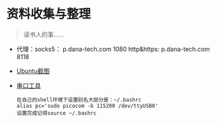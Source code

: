 # 资料收集与整理
> 读书人的事......

- 代理：socks5： p.dana-tech.com 1080
         http&https: p.dana-tech.com 8118

- [Ubuntu截图](https://blog.csdn.net/xuqiang918/article/details/81193034?utm_source=blogxgwz5)

- [串口工具](https://www.cnblogs.com/mengfanrong/p/5090045.html)

     ```
     在自己的shell环境下设置别名大部分是：~/.bashrc
     alias pc='sudo picocom -b 115200 /dev/ttyUSB0'
     设置完成记得source ~/.bashrc
     ```



